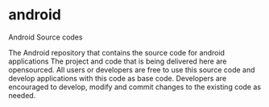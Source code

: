 android
=======

Android Source codes

The Android repository that contains the source code for android applications
The project and code that is being delivered here are opensourced. All users or developers are free to use this source code and develop applications with this code as base code. Developers are encouraged to develop, modify and commit changes to the existing code as needed.
